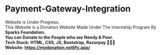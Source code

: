 # Payment-Gateway-Integration
Website is Under Progress.<br>
This Website is a Donation Website Made Under The Internship Program By <b>Sparks Foundation<b>.<br>
You can Donate to the People who are Needy & Poor.<br>
Tech Stack:  HTML, CSS, JS, Bootstrap, Razorpay 👨🏻‍💻<br>
Website: https://mydonation.netlify.app/
